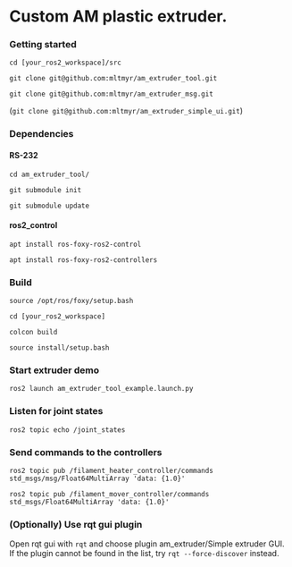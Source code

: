 # Custom AM plastic extruder.

### Getting started
`cd [your_ros2_workspace]/src`

`git clone git@github.com:mltmyr/am_extruder_tool.git`

`git clone git@github.com:mltmyr/am_extruder_msg.git`

(`git clone git@github.com:mltmyr/am_extruder_simple_ui.git`)

### Dependencies

#### RS-232
`cd am_extruder_tool/`

`git submodule init`

`git submodule update`

#### ros2_control
`apt install ros-foxy-ros2-control`

`apt install ros-foxy-ros2-controllers`

### Build
`source /opt/ros/foxy/setup.bash`

`cd [your_ros2_workspace]`

`colcon build`

`source install/setup.bash`


### Start extruder demo
`ros2 launch am_extruder_tool_example.launch.py`


### Listen for joint states
`ros2 topic echo /joint_states`


### Send commands to the controllers
`ros2 topic pub /filament_heater_controller/commands std_msgs/msg/Float64MultiArray 'data: {1.0}'`

`ros2 topic pub /filament_mover_controller/commands std_msgs/Float64MultiArray 'data: {1.0}'`

### (Optionally) Use rqt gui plugin
Open rqt gui with `rqt` and choose plugin am_extruder/Simple extruder GUI. If the plugin cannot be found in the list, try `rqt --force-discover` instead.
